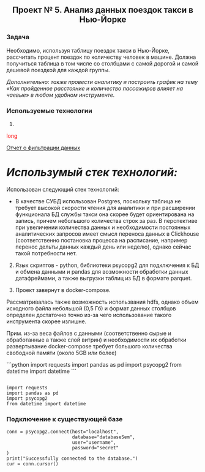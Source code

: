 ## <p style="text-align: center;">Проект № 5. Анализ данных поездок такси в Нью-Йорке</p>

### Задача
Необходимо, используя таблицу поездок такси в Нью-Йорке, рассчитать процент поездок по количеству человек в машине. Должна получиться таблица в том числе со столбцами с самой дорогой и самой дешевой поездкой для каждой группы.

*Дополнительно: также провести аналитику и построить график на тему «Как пройденное расстояние и количество пассажиров влияет на чаевые» в любом удобном инструменте.*

### Используемые технологии
1. 

<span style='color: red;'>long</span>


[Отчет о фильтрации данных](https://github.com/SergeyGitH/DataEngineer_Final/blob/master/doc/report.txt "Отчет о фильтрации данных")


# *Использумый стек технологий:*

Использован следующий стек технологий:

* В качестве СУБД использован Postgres, поскольку таблица не требует высокой скорости чтения для аналитики и при расширении функционала БД службы такси она скорее будет ориентирована на запись, причем небольшого количества строк за раз. В перспективе при увеличении количества данных и необходимости постоянных аналитических запросов имеет смысл переноса данных в Clickhouse (соответственно постановка процесса на расписание, например перенос дельты данных каждый день или неделю), однако сейчас такой потребности нет.

2. Язык скриптов - python, библиотеки psycopg2 для подключения к БД и обмена данными и pandas для возможности обработки данных датафреймами, а также выгрузки таблиц из БД в формате parquet.

3. Проект завернут в docker-compose.

Рассматривалась также возможность использвания hdfs, однако объем исходного файла небольшой (0,5 Гб) и формат данных столбцов определен достаточно точно из-за чего использование такого инструмента скорее излишне.

Прим. из-за веса файлов с данными (соответственно сырые и обработанные а также слой витрин) и необходимости их обработки развертывание docker-compose требует большого количества свободной памяти (около 5GB или более)

\```python
import requests
import pandas as pd
import psycopg2
from datetime import datetime
\```
```

import requests
import pandas as pd
import psycopg2
from datetime import datetime
```

### Подключение к существующей базе
```
conn = psycopg2.connect(host="localhost",
                        database="databaseSem",
                        user="username",
                        password="secret"
)
print("Successfully connected to the database.")
cur = conn.cursor()
```
